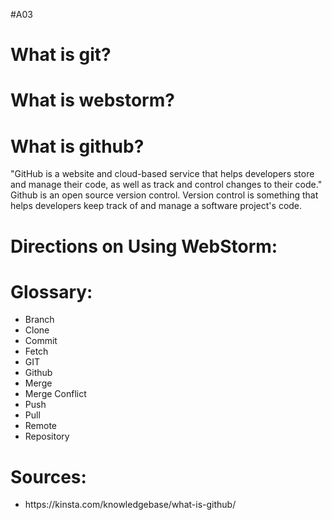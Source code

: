 #A03
<!DOCTYPE html>
<html>
  
  <h1>What is git?</h1>

  <h1>What is webstorm?</h1>

  <h1>What is github?</h1>

  <p>"GitHub is a website and cloud-based service that helps developers store and manage their code, as well as track and control changes to their code."
Github is an open source version control. 
Version control is something that helps developers keep track of and manage a software project's code. 


  </p>


  <h1>Directions on Using WebStorm:</h1>



  <h1>Glossary:</h1> 

<ul>
  <li>Branch</li>
  <li>Clone</li>
  <li>Commit</li>
  <li>Fetch</li>
  <li>GIT</li>
  <li>Github</li>
  <li>Merge</li>
  <li>Merge Conflict</li>
  <li>Push</li>
  <li>Pull</li>
  <li>Remote</li>
  <li>Repository</li>
  
  </ul>



  <h1>Sources:</h1>
 
  <ul>
    <li>https://kinsta.com/knowledgebase/what-is-github/</li>
    
  </ul>
 
  
  
  </html>
  



